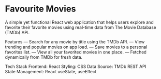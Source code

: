 # Favourite Movies
A simple yet functional React web application that helps users explore and favorite their favorite movies using real-time data from The Movie Database (TMDb) API.

Features
— Search for any movie by title using the TMDb API.
— View trending and popular movies on app load.
— Save movies to a personal favorites list.
— View all your favorited movies in one place.
— Fetched dynamically from TMDb for fresh data.

Tech Stack
Frontend: React
Styling: CSS
Data Source: TMDb REST API
State Management: React useState, useEffect
